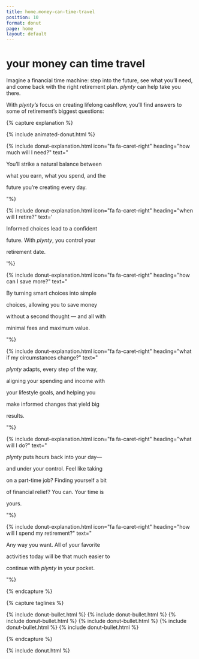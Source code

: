 ```yaml
---
title: home.money-can-time-travel
position: 10
format: donut
page: home
layout: default
---
```


# your money can time travel

Imagine a financial time machine: step into the future, see what you’ll need, and come back with the right retirement plan. *plynty* can help take you there.

With *plynty’s* focus on creating lifelong cashflow, you’ll find answers to some of retirement’s biggest questions: 

{% capture explanation %}

{% include animated-donut.html %}

{% include donut-explanation.html icon="fa fa-caret-right" heading="how much will I need?" text="<p>You’ll strike a natural balance between</p>
<p>what you earn, what you spend, and the</p>
<p>future you’re creating every day.</p>"%}

{% include donut-explanation.html icon="fa fa-caret-right" heading="when will I retire?" text='<p>Informed choices lead to a confident</p>
<p>future. With <em>plynty</em>, you control your</p>
<p>retirement date.</p>'%}

{% include donut-explanation.html icon="fa fa-caret-right" heading="how can I save more?" text="<p>By turning smart choices into simple</p>
<p>choices, allowing you to save money</p>
<p>without a second thought — and all with</p>
<p>minimal fees and maximum value.</p>"%}

{% include donut-explanation.html icon="fa fa-caret-right" heading="what if my circumstances change?" text="<p><em>plynty</em> adapts, every step of the way,</p>
<p>aligning your spending and income with</p>
<p>your lifestyle goals, and helping you</p>
<p>make informed changes that yield big</p>
<p>results.</p>"%}

{% include donut-explanation.html icon="fa fa-caret-right" heading="what will I do?" text="<p><em>plynty</em> puts hours back into your day—</p>
<p>and under your control. Feel like taking</p>
<p>on a part-time job? Finding yourself a bit</p>
<p>of financial relief? You can. Your time is</p>
<p>yours.</p>"%}

{% include donut-explanation.html icon="fa fa-caret-right" heading="how will I spend my retirement?" text="<p>Any way you want. All of your favorite</p>
<p>activities today will be that much easier to</p>
<p>continue with <em>plynty</em> in your pocket.</p>"%}

{% endcapture %}

{% capture taglines %}

{% include donut-bullet.html %}
{% include donut-bullet.html %}
{% include donut-bullet.html %}
{% include donut-bullet.html %}
{% include donut-bullet.html %}
{% include donut-bullet.html %}

{% endcapture %}

{% include donut.html %}
